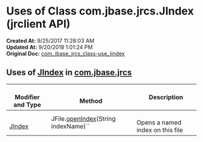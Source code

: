 # Uses of Class com.jbase.jrcs.JIndex (jrclient   API)

**Created At:** 9/25/2017 11:28:03 AM  
**Updated At:** 9/20/2018 1:01:24 PM  
**Original Doc:** [com_jbase_jrcs_class-use_jindex](https://docs.jbase.com/39245-class-use/com_jbase_jrcs_class-use_jindex)  

<!--<br>    try {<br>        if (location.href.indexOf('is-external=true') == -1) {<br>            parent.document.title="Uses of Class com.jbase.jrcs.JIndex (jrclient   API)";<br>        }<br>    }<br>    catch(err) {<br>    }<br>//-->



## Uses of [JIndex](/jrcs/com_jbase_jrcs_jindex "class in com.jbase.jrcs") in [com.jbase.jrcs](/jrcs/com_jbase_jrcs_package-summary)




| <br>Modifier and Type<br> | <br>Method<br> |  Description<br> |
| --- | --- | --- |
| <br>[JIndex](/jrcs/com_jbase_jrcs_jindex "class in com.jbase.jrcs")<br> | JFile.[openIndex](/jrcs/com_jbase_jrcs_JFile#openIndex-java.lang.String-)(String indexName)``<br> | <br>Opens a named index on this file<br> |


